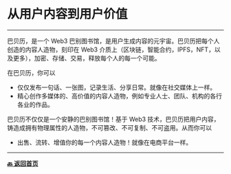 # 从用户内容到用户价值

---

巴贝历，是一个 Web3 巴别图书馆，是用户生成内容的元宇宙。巴贝历把每个人创造的内容人造物，刻印在 Web3 介质上（区块链，智能合约，IPFS，NFT，以及更多），加密、存储、交易，释放每个人的每一个可能。

在巴贝历，你可以

- 仅仅发布一句话、一张图，记录生活、分享日常。就像在社交媒体上一样。
- 精心创作多媒体的、高价值的内容人造物，例如专业人士、团队、机构的各行各业的作品。

巴贝历不仅仅是一个安静的巴别图书馆！基于 Web3 技术，巴贝历把用户内容，铸造成拥有物理属性的人造物，不可篡改、不可复制、不可盗用。从而你可以

- 出售、流转、增值你的每一个内容人造物！就像在电商平台一样。

---

[**🔙️ 返回首页**](../../home.md)
